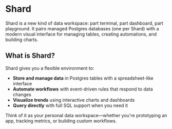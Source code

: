 # Shard

Shard is a new kind of data workspace: part terminal, part dashboard, part playground. It pairs managed Postgres databases (one per Shard) with a modern visual interface for managing tables, creating automations, and building charts.

## What is Shard?

Shard gives you a flexible environment to:

- **Store and manage data** in Postgres tables with a spreadsheet-like interface
- **Automate workflows** with event-driven rules that respond to data changes
- **Visualize trends** using interactive charts and dashboards
- **Query directly** with full SQL support when you need it

Think of it as your personal data workspace—whether you're prototyping an app, tracking metrics, or building custom workflows.
